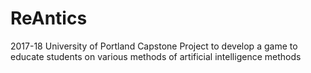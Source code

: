 # ReAntics
2017-18 University of Portland Capstone Project to develop a game to educate students on various methods of artificial intelligence methods
